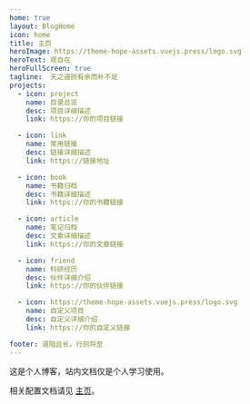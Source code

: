 ```yaml
---
home: true
layout: BlogHome
icon: home
title: 主页
heroImage: https://theme-hope-assets.vuejs.press/logo.svg
heroText: 观自在
heroFullScreen: true
tagline:  天之道损有余而补不足
projects:
  - icon: project
    name: 目录总览
    desc: 项目详细描述
    link: https://你的项目链接

  - icon: link
    name: 常用链接
    desc: 链接详细描述
    link: https://链接地址

  - icon: book
    name: 书籍归档
    desc: 书籍详细描述
    link: https://你的书籍链接

  - icon: article
    name: 笔记归档
    desc: 文章详细描述
    link: https://你的文章链接

  - icon: friend
    name: 科研经历
    desc: 伙伴详细介绍
    link: https://你的伙伴链接

  - icon: https://theme-hope-assets.vuejs.press/logo.svg
    name: 自定义项目
    desc: 自定义详细介绍
    link: https://你的自定义链接

footer: 道阻且长，行则将至
---
```




这是个人博客，站内文档仅是个人学习使用。

相关配置文档请见 [主页](https://theme-hope.vuejs.press/zh/guide/blog/home.html)。
